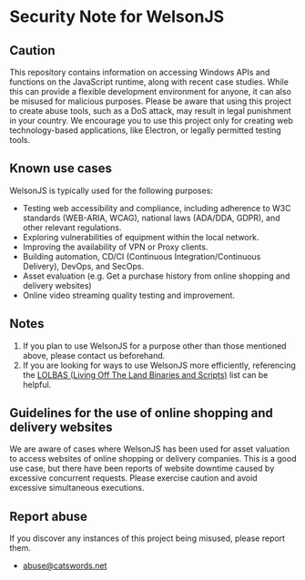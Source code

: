 # Security Note for WelsonJS

## Caution
This repository contains information on accessing Windows APIs and functions on the JavaScript runtime, along with recent case studies. While this can provide a flexible development environment for anyone, it can also be misused for malicious purposes. Please be aware that using this project to create abuse tools, such as a DoS attack, may result in legal punishment in your country. We encourage you to use this project only for creating web technology-based applications, like Electron, or legally permitted testing tools.

## Known use cases
WelsonJS is typically used for the following purposes:

  * Testing web accessibility and compliance, including adherence to W3C standards (WEB-ARIA, WCAG), national laws (ADA/DDA, GDPR), and other relevant regulations.
  * Exploring vulnerabilities of equipment within the local network.
  * Improving the availability of VPN or Proxy clients.
  * Building automation, CD/CI (Continuous Integration/Continuous Delivery), DevOps, and SecOps.
  * Asset evaluation (e.g. Get a purchase history from online shopping and delivery websites)
  * Online video streaming quality testing and improvement.

## Notes
  1. If you plan to use WelsonJS for a purpose other than those mentioned above, please contact us beforehand.
  2. If you are looking for ways to use WelsonJS more efficiently, referencing the [LOLBAS (Living Off The Land Binaries and Scripts)](https://lolbas-project.github.io/) list can be helpful.

## Guidelines for the use of online shopping and delivery websites
We are aware of cases where WelsonJS has been used for asset valuation to access websites of online shopping or delivery companies. This is a good use case, but there have been reports of website downtime caused by excessive concurrent requests. Please exercise caution and avoid excessive simultaneous executions.

## Report abuse
If you discover any instances of this project being misused, please report them.

  * abuse@catswords.net
